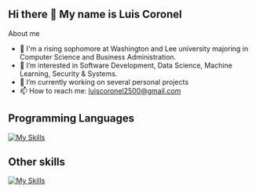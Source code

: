 ## Hi there 👋 My name is Luis Coronel

About me

- 🔭 I'm a rising sophomore at Washington and Lee university majoring in Computer Science and Business Administration.
- 🌱 I’m interested in Software Development, Data Science, Machine Learning, Security & Systems.
- 👯 I’m currently working on several personal projects
- 📫 How to reach me: luiscoronel2500@gmail.com

## Programming Languages

[![My Skills](https://skillicons.dev/icons?i=js,python,cpp,c,r,css,html)](https://skillicons.dev)

## Other skills
[![My Skills](https://skillicons.dev/icons?i=github,linux,ps,pr,au,blender,ae,numpy,pandas)](https://skillicons.dev)
